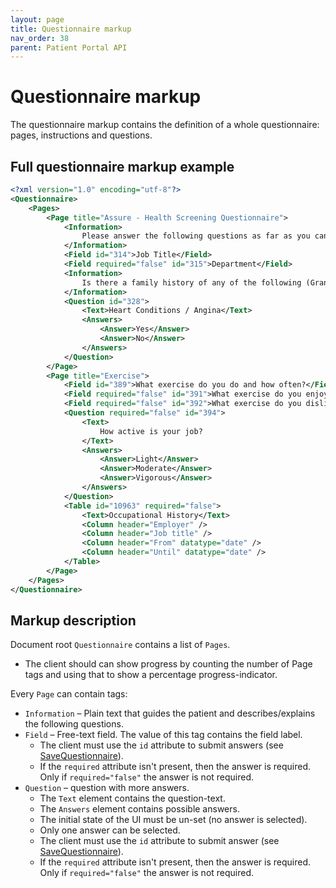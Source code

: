 ```yaml
---
layout: page
title: Questionnaire markup
nav_order: 38
parent: Patient Portal API
---
```


# Questionnaire markup

The questionnaire markup contains the definition of a whole questionnaire: pages, instructions and questions.

## Full questionnaire markup example

```xml
<?xml version="1.0" encoding="utf-8"?>
<Questionnaire>
    <Pages>
        <Page title="Assure - Health Screening Questionnaire">
            <Information>
                Please answer the following questions as far as you can. If in doubt please ask the               doctor later.
            </Information>
            <Field id="314">Job Title</Field>
            <Field required="false" id="315">Department</Field>
            <Information>
                Is there a family history of any of the following (Grandparents, parents, brothers, sisters)?
            </Information>
            <Question id="328">
                <Text>Heart Conditions / Angina</Text>
                <Answers>
                    <Answer>Yes</Answer>
                    <Answer>No</Answer>
                </Answers>
            </Question>
        </Page>
        <Page title="Exercise">
            <Field id="389">What exercise do you do and how often?</Field>
            <Field required="false" id="391">What exercise do you enjoy?</Field>
            <Field required="false" id="392">What exercise do you dislike?</Field>
            <Question required="false" id="394">
                <Text>
                    How active is your job?
                </Text>
                <Answers>
                    <Answer>Light</Answer>
                    <Answer>Moderate</Answer>
                    <Answer>Vigorous</Answer>
                </Answers>
            </Question>
            <Table id="10963" required="false">
                <Text>Occupational History</Text>
                <Column header="Employer" />
                <Column header="Job title" />
                <Column header="From" datatype="date" />
                <Column header="Until" datatype="date" />
            </Table>
        </Page>
    </Pages>
</Questionnaire>
```

## Markup description

Document root `Questionnaire` contains a list of `Pages`.

- The client should can show progress by counting the number of Page tags and using that to show a percentage progress-indicator.

Every `Page` can contain tags:

- `Information` – Plain text that guides the patient and describes/explains the following questions.
- `Field` – Free-text field. The value of this tag contains the field label.
  - The client must use the `id` attribute to submit answers (see [SaveQuestionnaire](../questionnaire-request/savequestionnaire)).
  - If the `required` attribute isn't present, then the answer is required. Only if `required="false"` the answer is not required.
- `Question` – question with more answers.
  - The `Text` element contains the question-text.
  - The `Answers` element contains possible answers.
  - The initial state of the UI must be un-set (no answer is selected).
  - Only one answer can be selected.
  - The client must use the `id` attribute to submit answer (see [SaveQuestionnaire](../questionnaire-request/savequestionnaire)).
  - If the `required` attribute isn't present, then the answer is required. Only if `required="false"` the answer is not required.
